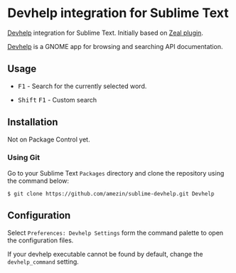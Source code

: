 # Devhelp integration for Sublime Text

[Devhelp][] integration for Sublime Text. Initially based on [Zeal plugin][].

[Devhelp][] is a GNOME app for browsing and searching API documentation.

[Devhelp]: https://wiki.gnome.org/Apps/Devhelp
[Zeal plugin]: https://github.com/SublimeText/Zeal

## Usage

- <kbd>F1</kbd> - Search for the currently selected word.

- <kbd>Shift</kbd>&nbsp;<kbd>F1</kbd> - Custom search

## Installation

Not on Package Control yet.

### Using Git

Go to your Sublime Text `Packages` directory and clone the repository using the command below:

    $ git clone https://github.com/amezin/sublime-devhelp.git Devhelp

## Configuration

Select `Preferences: Devhelp Settings` form the command palette
to open the configuration files.

If your devhelp executable cannot be found by default,
change the `devhelp_command` setting.
